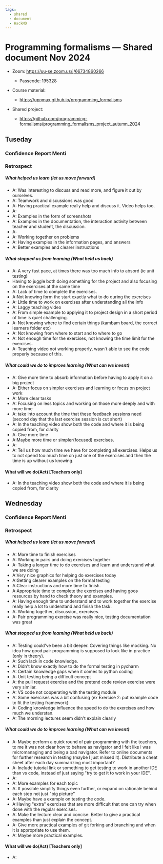 ```yaml
---
tags:
  - shared
  - document
  - HackMD
---
```


# Programming formalisms — Shared document Nov 2024

- Zoom:  <https://uu-se.zoom.us/j/66734860266>
    - Passcode: 195328

- Course material:
    - <https://uppmax.github.io/programming_formalisms>
- Shared project:
    - <https://github.com/programming-formalisms/programming_formalisms_project_autumn_2024>

## Tuseday

### Confidence Report Menti


### Retrospect

##### What helped us learn (let us move forward)

- A: Was interesting to discuss and read more, and figure it out by ourselves.
- A: Teamwork and discussions was good
- A: Having practical example really help and discuss it. Video helps too.
- A:
- A: Examples in the form of screenshots
- A: Examples in the documentation, the interaction activity between teacher and student, the discussion.
- A:
- A: Working together on problems
- A: Having examples in the information pages, and answers
- A: Better examples and clearer instructions

##### What stopped us from learning (What held us back)

- A: A very fast pace, at times there was too much info to absord (ie unit testing)
- Having to juggle both doing something for the project and also focusing on the exercises at the same time
- A: Lack of time to complete the exercises.
- A:Not knowing form the start exactly what to do during the exercises
- A: Little time to work on exercises after understanding all the info
- A: Laggy teaching video
- A: From simple example to applying it to project design in a short period of time is quiet challenging.
- A: Not knowing where to find certain things (kambam board, the correct learners folder etc)
- A: Not knowing from where to start and to where to go
- A: Not enough time for the exercises, not knowing the time limit for the exercises.
- A: Teaching video not working properly, wasn't able to see the code properly because of this.

##### What could we do to improve learning (What can we invent)

- A: Give more time to absorb information before having to apply it on a big project
- A: Either focus on simpler exercises and learning or focus on project work
- A: More clear tasks
- A: Focusing on less topics and working on those more deeply and with more time
- A: take into account the time that these feedback sessions need (second day that the last exercise session is cut short)
- A: In the teaching video show both the code and where it is being copied from, for clarity
- A: Give more time
- A:Maybe more time or simpler(focused) exercises.
- A:
- A: Tell us how much time we have for completing all exercises. Helps us to not spend too much time on just one of the exercises and then the time is up without us knowing.

#### What will we do(Act) [Teachers only]


- A: In the teaching video show both the code and where it is being copied from, for clarity

## Wednesday

### Confidence Report Menti


### Retrospect

##### What helped us learn (let us move forward)

- A: More time to finish exercises
- A: Working in pairs and doing exercises together
- A: Taking a longer time to do exercises and learn and understand what we are doing
- A:Very nice graphics for helping do exercises today
- A:Getting clearer examples on the formal testing
- A:Clear instructions and more time to finish.
- A:Appropriate time to complete the exercises and having goos resources by hand to check theory and examples.
- A: Having enough time to understand and to work together the exercise really help a lot to understand and finish the task.
- A: Working together, discussion, exercises.
- A: Pair programming exercise was really nice, testing documentation was great

##### What stopped us from learning (What held us back)

- A: Testing could've been a bit deeper. Covering things like mocking. No idea how good pair programming is supposed to look like in practice (only in theory).
- A: Such lack in code knowledge.
- A: Didn't know exactly how to do the formal testing in pycharm
- A: Certain knowledge gaps when it comes to python coding
- A: Unit testing being a difficult concept
- A: the pull request exercise and the pretend code review exercise were very similar.
- A: VS code not cooperating with the testing module
- A: Some exercises was a bit confusing (ex Exercise 2: put example code to fit the testing framework)
- A: Coding knowledge influence the speed to do the exercises and how much we understan.
- A: The morning lectures seem didn't explain clearly

##### What could we do to improve learning (What can we invent)

- A: Maybe perform a quick round of pair programming with the teachers, to me it was not clear how to behave as navigator and I felt like I was micromanaging and being a bad navigator. Refer to online documents for further research in testing (maybe I just missed it). Distribute a cheat sheet after each day summarizing most important?
- A: Include tutorial link or something to get testing to work in another IDE than vs code, instead of just saying "try to get it to work in your IDE".
- A:  
- A: More examples for each topic
- A: If possible simplify things even further, or expand on rationale behind each step not just "big picture"
- A: Maybe have a example on testing the code.
- A:Having "extra" exercises that are more difficult that one can try when done with the regular exercises.
- A: Make the lecture clear and concise. Better to give a practical examples than just explain the concept.
- A: Give more practical examples of git forking and branching and when it is appropriate to use them.
- A: Maybe more practical examples.

#### What will we do(Act) [Teachers only]


- A:
